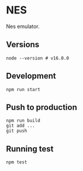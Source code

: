 # NES

Nes emulator.

## Versions

`node --version # v16.0.0`

## Development

`npm run start`

## Push to production

```
npm run build
git add ...
git push
```

## Running test

`npm test`
